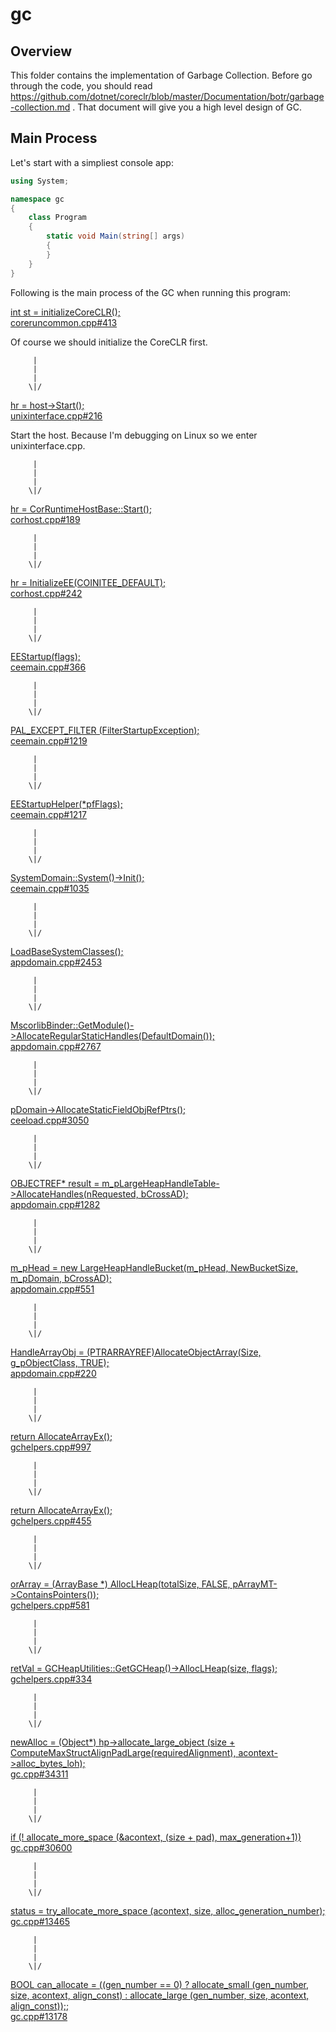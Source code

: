 # gc

## Overview

This folder contains the implementation of Garbage Collection. Before go through the code, you should read https://github.com/dotnet/coreclr/blob/master/Documentation/botr/garbage-collection.md . That document will give you a high level design of GC.

## Main Process

Let's start with a simpliest console app:

```csharp
using System;

namespace gc
{
    class Program
    {
        static void Main(string[] args)
        {
        }
    }
}
```

Following is the main process of the GC when running this program:

[int st = initializeCoreCLR(); <br/> coreruncommon.cpp#413](../../src/coreclr/hosts/unixcoreruncommon/coreruncommon.cpp#413)

Of course we should initialize the CoreCLR first.

         |
         |
         |
        \|/

[hr = host->Start(); <br/>
unixinterface.cpp#216](../../src/dlls/mscoree/unixinterface.cpp#216)

Start the host. Because I'm debugging on Linux so we enter unixinterface.cpp.

         |
         |
         |
        \|/

[hr = CorRuntimeHostBase::Start(); <br/>
corhost.cpp#189](../../src/vm/corhost.cpp#189)

         |
         |
         |
        \|/

[hr = InitializeEE(COINITEE_DEFAULT); <br/>
corhost.cpp#242](../../src/vm/corhost.cpp#242)

         |
         |
         |
        \|/

[EEStartup(flags); <br/>
ceemain.cpp#366](../../src/vm/ceemain.cpp#366)

         |
         |
         |
        \|/

[PAL_EXCEPT_FILTER (FilterStartupException);<br/>
ceemain.cpp#1219](../../src/vm/ceemain.cpp#1219)

         |
         |
         |
        \|/

[EEStartupHelper(*pfFlags);<br/>
ceemain.cpp#1217](../../src/vm/ceemain.cpp#1217)

         |
         |
         |
        \|/

[SystemDomain::System()->Init();<br/>
ceemain.cpp#1035](../../src/vm/ceemain.cpp#1035)

         |
         |
         |
        \|/

[LoadBaseSystemClasses();<br/>
appdomain.cpp#2453](../../src/vm/appdomain.cpp#2453)

         |
         |
         |
        \|/

[MscorlibBinder::GetModule()->AllocateRegularStaticHandles(DefaultDomain());<br/>
appdomain.cpp#2767](../../src/vm/appdomain.cpp#2767)

         |
         |
         |
        \|/

[pDomain->AllocateStaticFieldObjRefPtrs();<br/>
ceeload.cpp#3050](../../src/vm/ceeload.cpp#3050)

         |
         |
         |
        \|/

[OBJECTREF* result = m_pLargeHeapHandleTable->AllocateHandles(nRequested, bCrossAD);<br/>
appdomain.cpp#1282](../../src/vm/appdomain.cpp#1282)

         |
         |
         |
        \|/

[m_pHead = new LargeHeapHandleBucket(m_pHead, NewBucketSize, m_pDomain, bCrossAD);<br/>
appdomain.cpp#551](../../src/vm/appdomain.cpp#551)

         |
         |
         |
        \|/

[HandleArrayObj = (PTRARRAYREF)AllocateObjectArray(Size, g_pObjectClass, TRUE);<br/>
appdomain.cpp#220](../../src/vm/appdomain.cpp#220)

         |
         |
         |
        \|/

[return AllocateArrayEx();<br/>
gchelpers.cpp#997](../../src/vm/gchelpers.cpp#997)

         |
         |
         |
        \|/

[return AllocateArrayEx();<br/>
gchelpers.cpp#455](../../src/vm/gchelpers.cpp#455)

         |
         |
         |
        \|/

[orArray = (ArrayBase *) AllocLHeap(totalSize, FALSE, pArrayMT->ContainsPointers());<br/>
gchelpers.cpp#581](../../src/vm/gchelpers.cpp#581)

         |
         |
         |
        \|/

[retVal = GCHeapUtilities::GetGCHeap()->AllocLHeap(size, flags);<br/>
gchelpers.cpp#334](../../src/vm/gchelpers.cpp#334)

         |
         |
         |
        \|/

[newAlloc = (Object*) hp->allocate_large_object (size + ComputeMaxStructAlignPadLarge(requiredAlignment), acontext->alloc_bytes_loh);<br/>
gc.cpp#34311](../../src/gc/gc.cpp#34311)

         |
         |
         |
        \|/

[if (! allocate_more_space (&acontext, (size + pad), max_generation+1))<br/>
gc.cpp#30600](../../src/gc/gc.cpp#30600)

         |
         |
         |
        \|/

[status = try_allocate_more_space (acontext, size, alloc_generation_number);<br/>
gc.cpp#13465](../../src/gc/gc.cpp#13465)

         |
         |
         |
        \|/

[BOOL can_allocate = ((gen_number == 0) ?
        allocate_small (gen_number, size, acontext, align_const) :
        allocate_large (gen_number, size, acontext, align_const));;<br/>
gc.cpp#13178](../../src/gc/gc.cpp#13178)